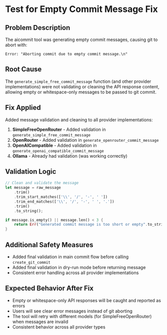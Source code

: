 # Test for Empty Commit Message Fix

## Problem Description
The aicommit tool was generating empty commit messages, causing git to abort with:
```
Error: "Aborting commit due to empty commit message.\n"
```

## Root Cause
The `generate_simple_free_commit_message` function (and other provider implementations) were not validating or cleaning the API response content, allowing empty or whitespace-only messages to be passed to git commit.

## Fix Applied
Added message validation and cleaning to all provider implementations:

1. **SimpleFreeOpenRouter** - Added validation in `generate_simple_free_commit_message`
2. **OpenRouter** - Added validation in `generate_openrouter_commit_message`  
3. **OpenAICompatible** - Added validation in `generate_openai_compatible_commit_message`
4. **Ollama** - Already had validation (was working correctly)

## Validation Logic
```rust
// Clean and validate the message
let message = raw_message
    .trim()
    .trim_start_matches(['\\', '/', '-', ' '])
    .trim_end_matches(['\\', '/', '-', ' ', '.'])
    .trim()
    .to_string();

if message.is_empty() || message.len() < 3 {
    return Err("Generated commit message is too short or empty".to_string());
}
```

## Additional Safety Measures
- Added final validation in main commit flow before calling `create_git_commit`
- Added final validation in dry-run mode before returning message
- Consistent error handling across all provider implementations

## Expected Behavior After Fix
- Empty or whitespace-only API responses will be caught and reported as errors
- Users will see clear error messages instead of git aborting
- The tool will retry with different models (for SimpleFreeOpenRouter) when messages are invalid
- Consistent behavior across all provider types
